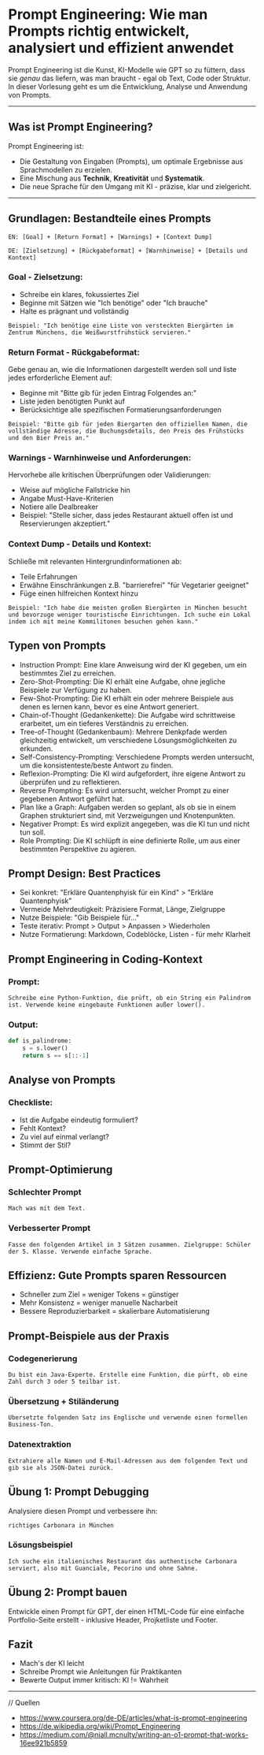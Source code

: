 # Prompt Engineering: Wie man Prompts richtig entwickelt, analysiert und effizient anwendet

Prompt Engineering ist die Kunst, KI-Modelle wie GPT so zu füttern, dass sie *genau* das liefern, was man braucht - egal ob Text, Code oder Struktur.
In dieser Vorlesung geht es um die Entwicklung, Analyse und Anwendung von Prompts. 

---

## Was ist Prompt Engineering?

Prompt Engineering ist:
- Die Gestaltung von Eingaben (Prompts), um optimale Ergebnisse aus Sprachmodellen zu erzielen.
- Eine Mischung aus **Technik**, **Kreativität** und **Systematik**.
- Die neue Sprache für den Umgang mit KI - präzise, klar und zielgericht.

---

## Grundlagen: Bestandteile eines Prompts

```text
EN: [Goal] + [Return Format] + [Warnings] + [Context Dump]

DE: [Zielsetzung] + [Rückgabeformat] + [Warnhinweise] + [Details und Kontext]
```

### Goal - Zielsetzung:
- Schreibe ein klares, fokussiertes Ziel
- Beginne mit Sätzen wie "Ich benötige" oder "Ich brauche"
- Halte es prägnant und vollständig

```text
Beispiel: "Ich benötige eine Liste von versteckten Biergärten im Zentrum Münchens, die Weißwurstfrühstück servieren." 
```

### Return Format - Rückgabeformat:
Gebe genau an, wie die Informationen dargestellt werden soll und liste jedes erforderliche Element auf: 
- Beginne mit "Bitte gib für jeden Eintrag Folgendes an:"
- Liste jeden benötigten Punkt auf
- Berücksichtige alle spezifischen Formatierungsanforderungen

```text
Beispiel: "Bitte gib für jeden Biergarten den offiziellen Namen, die vollständige Adresse, die Buchungsdetails, den Preis des Frühstücks und den Bier Preis an." 
```
  
### Warnings - Warnhinweise und Anforderungen:
Hervorhebe alle kritischen Überprüfungen oder Validierungen: 
- Weise auf mögliche Fallstricke hin
- Angabe Must-Have-Kriterien
- Notiere alle Dealbreaker
- Beispiel: "Stelle sicher, dass jedes Restaurant aktuell offen ist und Reservierungen akzeptiert." 

### Context Dump - Details und Kontext:
Schließe mit relevanten Hintergrundinformationen ab:
- Teile Erfahrungen
- Erwähne Einschränkungen z.B. "barrierefrei" "für Vegetarier geeignet" 
- Füge einen hilfreichen Kontext hinzu

```text
Beispiel: "Ich habe die meisten großen Biergärten in München besucht und bevorzuge weniger touristische Einrichtungen. Ich suche ein Lokal indem ich mit meine Kommilitonen besuchen gehen kann."
```

## Typen von Prompts 
- Instruction Prompt: Eine klare Anweisung wird der KI gegeben, um ein bestimmtes Ziel zu erreichen.
- Zero-Shot-Prompting: Die KI erhält eine Aufgabe, ohne jegliche Beispiele zur Verfügung zu haben.
- Few-Shot-Prompting: Die KI erhält ein oder mehrere Beispiele aus denen es lernen kann, bevor es eine Antwort generiert.
- Chain-of-Thought (Gedankenkette): Die Aufgabe wird schrittweise erarbeitet, um ein tieferes Verständnis zu erreichen.
- Tree-of-Thought (Gedankenbaum): Mehrere Denkpfade werden gleichzeitig entwickelt, um verschiedene Lösungsmöglichkeiten zu erkunden.
- Self-Consistency-Prompting: Verschiedene Prompts werden untersucht, um die konsistenteste/beste Antwort zu finden.
- Reflexion-Prompting: Die KI wird aufgefordert, ihre eigene Antwort zu überprüfen und zu reflektieren.
- Reverse Prompting: Es wird untersucht, welcher Prompt zu einer gegebenen Antwort geführt hat.
- Plan like a Graph: Aufgaben werden so geplant, als ob sie in einem Graphen strukturiert sind, mit Verzweigungen und Knotenpunkten.
- Negativer Prompt: Es wird explizit angegeben, was die KI tun und nicht tun soll.
- Role Prompting: Die KI schlüpft in eine definierte Rolle, um aus einer bestimmten Perspektive zu agieren.

## Prompt Design: Best Practices 
- Sei konkret: "Erkläre Quantenphyisk für ein Kind" > "Erkläre Quantenphyisk"
- Vermeide Mehrdeutigkeit: Präzisiere Format, Länge, Zielgruppe
- Nutze Beispiele: "Gib Beispiele für..."
- Teste iterativ: Prompt > Output > Anpassen > Wiederholen
- Nutze Formatierung: Markdown, Codeblöcke, Listen - für mehr Klarheit

## Prompt Engineering in Coding-Kontext

### Prompt:
```text
Schreibe eine Python-Funktion, die prüft, ob ein String ein Palindrom ist. Verwende keine eingebaute Funktionen außer lower().
```

### Output:
```python
def is_palindrome:
    s = s.lower()
    return s == s[::-1]
```

## Analyse von Prompts

### Checkliste:
- Ist die Aufgabe eindeutig formuliert?
- Fehlt Kontext?
- Zu viel auf einmal verlangt?
- Stimmt der Stil?

## Prompt-Optimierung

### Schlechter Prompt

```text
Mach was mit dem Text.
```

### Verbesserter Prompt

```text
Fasse den folgenden Artikel in 3 Sätzen zusammen. Zielgruppe: Schüler der 5. Klasse. Verwende einfache Sprache.
```

## Effizienz: Gute Prompts sparen Ressourcen
- Schneller zum Ziel = weniger Tokens = günstiger
- Mehr Konsistenz = weniger manuelle Nacharbeit
- Bessere Reproduzierbarkeit = skalierbare Automatisierung

## Prompt-Beispiele aus der Praxis

### Codegenerierung 

```text
Du bist ein Java-Experte. Erstelle eine Funktion, die pürft, ob eine Zahl durch 3 oder 5 teilbar ist.
```

### Übersetzung + Stiländerung

```text
Übersetzte folgenden Satz ins Englische und verwende einen formellen Business-Ton.
```

### Datenextraktion 

```text
Extrahiere alle Namen und E-Mail-Adressen aus dem folgenden Text und gib sie als JSON-Datei zurück.
```

## Übung 1: Prompt Debugging
Analysiere diesen Prompt und verbessere ihn:

```text
richtiges Carbonara in München
```

### Lösungsbeispiel
```text
Ich suche ein italienisches Restaurant das authentische Carbonara serviert, also mit Guanciale, Pecorino und ohne Sahne.
```

## Übung 2: Prompt bauen
Entwickle einen Prompt für GPT, der einen HTML-Code für eine einfache Portfolio-Seite erstellt - inklusive Header, Projketliste und Footer.


## Fazit 
- Mach's der KI leicht
- Schreibe Prompt wie Anleitungen für Praktikanten
- Bewerte Output immer kritisch: KI != Wahrheit 

---

// Quellen 
- https://www.coursera.org/de-DE/articles/what-is-prompt-engineering
- https://de.wikipedia.org/wiki/Prompt_Engineering
- https://medium.com/@niall.mcnulty/writing-an-o1-prompt-that-works-16ee921b5859
